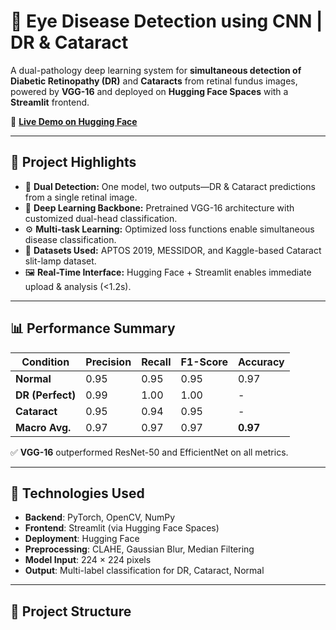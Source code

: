 # 🧠 Eye Disease Detection using CNN | DR & Cataract

A dual-pathology deep learning system for **simultaneous detection of Diabetic Retinopathy (DR)** and **Cataracts** from retinal fundus images, powered by **VGG-16** and deployed on **Hugging Face Spaces** with a **Streamlit** frontend.

🔗 **[Live Demo on Hugging Face](https://huggingface.co/spaces/RushiShah19/eye-disease)**

---

## 📌 Project Highlights

- 🎯 **Dual Detection:** One model, two outputs—DR & Cataract predictions from a single retinal image.
- 🧠 **Deep Learning Backbone:** Pretrained VGG-16 architecture with customized dual-head classification.
- ⚙️ **Multi-task Learning:** Optimized loss functions enable simultaneous disease classification.
- 🧪 **Datasets Used:** APTOS 2019, MESSIDOR, and Kaggle-based Cataract slit-lamp dataset.
- 🖼️ **Real-Time Interface:** Hugging Face + Streamlit enables immediate upload & analysis (<1.2s).

---

## 📊 Performance Summary

| Condition        | Precision | Recall | F1-Score | Accuracy |
|------------------|-----------|--------|----------|----------|
| **Normal**       | 0.95      | 0.95   | 0.95     | 0.97     |
| **DR (Perfect)** | 0.99      | 1.00   | 1.00     | -        |
| **Cataract**     | 0.95      | 0.94   | 0.95     | -        |
| **Macro Avg.**   | 0.97      | 0.97   | 0.97     | **0.97** |

✅ **VGG-16** outperformed ResNet-50 and EfficientNet on all metrics.

---

## 🧬 Technologies Used

- **Backend**: PyTorch, OpenCV, NumPy  
- **Frontend**: Streamlit (via Hugging Face Spaces)  
- **Deployment**: Hugging Face  
- **Preprocessing**: CLAHE, Gaussian Blur, Median Filtering  
- **Model Input**: 224 × 224 pixels  
- **Output**: Multi-label classification for DR, Cataract, Normal

---

## 📁 Project Structure

